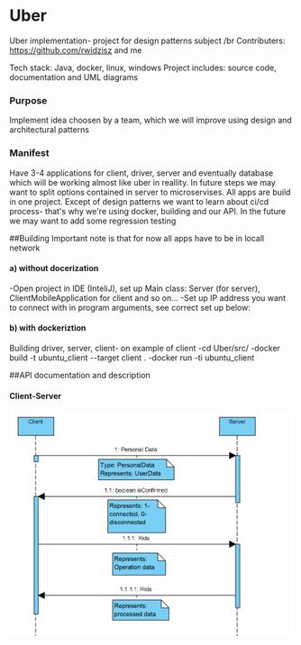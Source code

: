 # Uber
Uber implementation- project for design patterns subject /br
Contributers: https://github.com/rwidzisz and me 

Tech stack: Java, docker, linux, windows
Project includes: source code, documentation and UML diagrams

### Purpose
Implement idea choosen by a team, which we will improve using design and architectural patterns

### Manifest
Have 3-4 applications for client, driver, server and eventually database which will be working almost like uber in reallity. In future steps we may want to split options contained in server to microservises. All apps are build in one project. Except of design patterns we want to learn about ci/cd process- that's why we're using docker, building and our API. In the future we may want to add some regression testing 

##Building
Important note is that for now all apps have to be in locall network
#### a) without docerization
-Open project in IDE (InteliJ), set up Main class: Server (for server), ClientMobileApplication for client and so on...
-Set up IP address you want to connect with in program arguments, see correct set up below:

#### b) with dockeriztion
Building driver, server, client- on example of client
-cd Uber/src/
-docker build -t ubuntu_client --target client .
-docker run -ti ubuntu_client

##API documentation and description
#### Client-Server
![](Diagrams/Clinet-Server-API.png)
